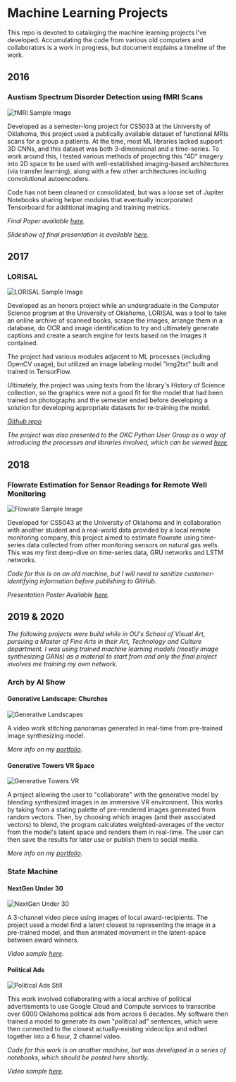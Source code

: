 # Machine Learning Projects

This repo is devoted to cataloging the machine learning projects I've developed. Accumulating the code from various old computers and collaborators is a work in progress, but document explains a timeline of the work.

## 2016

### Austism Spectrum Disorder Detection using fMRI Scans

![fMRI Sample Image](./01-AutismFMRI/AutismFMRI.png)

Developed as a semester-long project for CS5033 at the University of Oklahoma, this project used a publically available dataset of functional MRIs scans for a group a patients. At the time, most ML libraries lacked support 3D CNNs, and this dataset was both 3-dimensional and a time-series. To work around this, I tested various methods of projecting this "4D" imagery into 2D space to be used with well-established imaging-based architectures (via transfer learning), along with a few other architectures including convolutional autoencoders.

Code has not been cleaned or consolidated, but was a loose set of Jupiter Notebooks sharing helper modules that eventually incorporated Tensorboard for additional imaging and training metrics.

_Final Paper available [here](./01-AutismFMRI/AutismFMRI-Paper.pdf)._

_Slideshow of final presentation is available [here](./01-AutismFMRI/AutismFMRI-Presentation.pdf)._

## 2017

### LORISAL

![LORISAL Sample Image](./02-LORISAL/LORISAL.png)

Developed as an honors project while an undergraduate in the Computer Science program at the University of Oklahoma, LORISAL was a tool to take an online archive of scanned books, scrape the images, arrange them in a database, do OCR and image identification to try and ultimately generate captions and create a search engine for texts based on the images it contained.

The project had various modules adjacent to ML processes (including OpenCV usage), but utilized an image labeling model "img2txt" built and trained in TensorFlow.

Ultimately, the project was using texts from the library's History of Science collection, so the graphics were not a good fit for the model that had been trained on photographs and the semester ended before developing a solution for developing appropriate datasets for re-training the model.

_[Github repo](https://github.com/dhelma/lorisal)_

_The project was also presented to the OKC Python User Group as a way of introducing the processes and libraries involved, which can be viewed [here](./02-LORISAL/LORISAL-PythonUserGroup.pdf)._

## 2018

### Flowrate Estimation for Sensor Readings for Remote Well Monitoring

![Flowrate Sample Image](./03-FlowRateEstimation/flowrate.png)

Developed for CS5043 at the University of Oklahoma and in collaboration with another student and a real-world data provided by a local remote monitoring company, this project aimed to estimate flowrate using time-series data collected from other monitoring sensors on natural gas wells. This was my first deep-dive on time-series data, GRU networks and LSTM networks.

_Code for this is on an old machine, but I will need to sanitize customer-identifying information before publishing to GitHub._

_Presentation Poster Available [here](./03-FlowRateEstimation/FlowRateEstimation-Poster.pdf)._

## 2019 & 2020

*The following projects were build while in OU's School of Visual Art, pursuing a Master of Fine Arts in their Art, Technology and Culture department. I was using trained machine learning models (mostly image synthesizing GANs) as a material to start from and only the final project involves me training my own network.*

### Arch by AI Show

#### Generative Landscape: Churches

![Generative Landscapes](./04-Artworks/generativelandscapechurches-5.jpg)

A video work stitching panoramas generated in real-time from pre-trained image synthesizing model.

_More info on my [portfolio](https://dgh.works/works/generative-landscape-churches/)._

#### Generative Towers VR Space

![Generative Towers VR](./04-Artworks/generativetowersvr-3.jpg)

A project allowing the user to "collaborate" with the generative model by blending synthesized images in an immersive VR environment. This works by taking from a stating palette of pre-rendered images generated from random vectors. Then, by choosing which images (and their associated vectors) to blend, the program calculates weighted-averages of the vector from the model's latent space and renders them in real-time. The user can then save the results for later use or publish them to social media.

_More info on my [portfolio](https://dgh.works/works/generative-towers-vr-space/)._

### State Machine

#### NextGen Under 30

![NextGen Under 30](./04-Artworks/under30Gan.jpg)

A 3-channel video piece using images of local award-recipients. The project used a model find a latent closest to representing the image in a pre-trained model, and then animated movement in the latent-space between award winners.

_Video sample [here](https://drive.google.com/file/d/12Z1bCFUtZJNPrYjgQ_M0K_f9sSV-t9l9/view?usp=sharing)._

#### Political Ads

![Political Ads Still](./04-Artworks/PoliticalAds.jpg)

This work involved collaborating with a local archive of political advertisments to use Google Cloud and Compute services to transcribe over 6000 Oklahoma political ads from across 6 decades. My software then trained a model to generate its own "political ad" sentences, which were then connected to the closest actually-existing videoclips and edited together into a 6 hour, 2 channel video.

_Code for this work is on another machine, but was developed in a series of notebooks, which should be posted here shortly._

_Video sample [here](https://drive.google.com/file/d/1mWVYybDJWivteDGWbAvZh7VG0qIj27cY/view?usp=sharing)._
